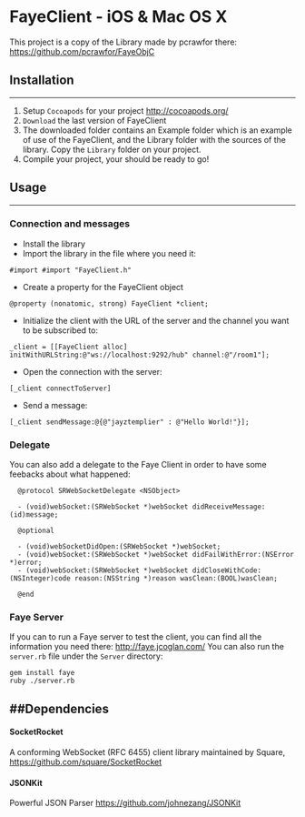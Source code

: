 FayeClient - iOS & Mac OS X
==========

This project is a copy of the Library made by pcrawfor there: <https://github.com/pcrawfor/FayeObjC>


## Installation
----
1. Setup `Cocoapods` for your project <http://cocoapods.org/>
2. `Download` the last version of FayeClient
3. The downloaded folder contains an Example folder which is an example of use of the FayeClient, and the Library folder with the sources of the library. Copy the `Library` folder on your project.
4. Compile your project, your should be ready to go!

## Usage
---
### Connection and messages
* Install the library
* Import the library in the file where you need it: 

```
#import #import "FayeClient.h"
```
* Create a property for the FayeClient object

```
@property (nonatomic, strong) FayeClient *client;
```
* Initialize the client with the URL of the server and the channel you want to be subscribed to:

```
_client = [[FayeClient alloc] initWithURLString:@"ws://localhost:9292/hub" channel:@"/room1"];
```
* Open the connection with the server:

```
[_client connectToServer]
```
* Send a message:

```
[_client sendMessage:@{@"jayztemplier" : @"Hello World!"}];
```

### Delegate
You can also add a delegate to the Faye Client in order to have some feebacks about what happened:

```
  @protocol SRWebSocketDelegate <NSObject>

  - (void)webSocket:(SRWebSocket *)webSocket didReceiveMessage:(id)message;

  @optional

  - (void)webSocketDidOpen:(SRWebSocket *)webSocket;
  - (void)webSocket:(SRWebSocket *)webSocket didFailWithError:(NSError *)error;
  - (void)webSocket:(SRWebSocket *)webSocket didCloseWithCode:(NSInteger)code reason:(NSString *)reason wasClean:(BOOL)wasClean;

  @end
```

### Faye Server
If you can to run a Faye server to test the client, you can find all the information you need there: <http://faye.jcoglan.com/>
You can also run the `server.rb` file under the `Server` directory:

```
gem install faye
ruby ./server.rb
```

##Dependencies
---
#### SocketRocket
A conforming WebSocket (RFC 6455) client library maintained by Square, 
<https://github.com/square/SocketRocket>

#### JSONKit
Powerful JSON Parser
<https://github.com/johnezang/JSONKit>